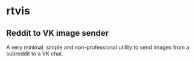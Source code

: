 # rtvis
## Reddit to VK image sender

A very minimal, simple and non-professional utility
to send images from a subreddit to a VK chat. 